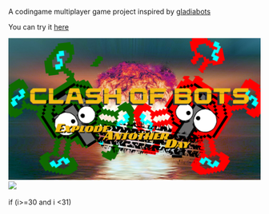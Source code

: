 A codingame multiplayer game project inspired by [gladiabots](https://store.steampowered.com/app/871930/GLADIABOTS__AI_Combat_Arena/)

You can try it [here](https://www.codingame.com/contribute/view/6587dcc2e3a07bd4696c16a3e63238b4a184) 

![](src/main/resources/view/assets/background.png)
![](demo.gif)

if (i>=30 and i <31)